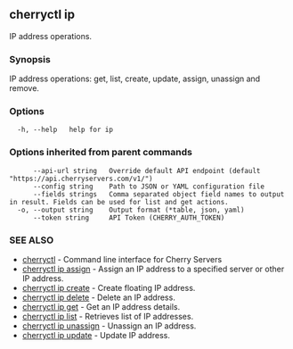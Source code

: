 ## cherryctl ip

IP address operations.

### Synopsis

IP address operations: get, list, create, update, assign, unassign and remove.

### Options

```
  -h, --help   help for ip
```

### Options inherited from parent commands

```
      --api-url string   Override default API endpoint (default "https://api.cherryservers.com/v1/")
      --config string    Path to JSON or YAML configuration file
      --fields strings   Comma separated object field names to output in result. Fields can be used for list and get actions.
  -o, --output string    Output format (*table, json, yaml)
      --token string     API Token (CHERRY_AUTH_TOKEN)
```

### SEE ALSO

* [cherryctl](cherryctl.md)	 - Command line interface for Cherry Servers
* [cherryctl ip assign](cherryctl_ip_assign.md)	 - Assign an IP address to a specified server or other IP address.
* [cherryctl ip create](cherryctl_ip_create.md)	 - Create floating IP address.
* [cherryctl ip delete](cherryctl_ip_delete.md)	 - Delete an IP address.
* [cherryctl ip get](cherryctl_ip_get.md)	 - Get an IP address details.
* [cherryctl ip list](cherryctl_ip_list.md)	 - Retrieves list of IP addresses.
* [cherryctl ip unassign](cherryctl_ip_unassign.md)	 - Unassign an IP address.
* [cherryctl ip update](cherryctl_ip_update.md)	 - Update IP address.

